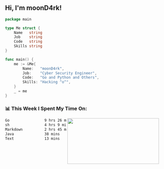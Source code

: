 <h2> Hi, I'm moonD4rk!</h2>

```go
package main

type Me struct {
	Name   string
	Job    string
	Code   string
	Skills string
}

func main() {
	me := &Me{
		Name:   "moonD4rk",
		Job:    "Cyber Security Engineer",
		Code:   "Go and Python and Others",
		Skills: "Hacking ^o^",
	}
	_ = me
}
```

<h3>📊 This Week I Spent My Time On:</h3>
<img align='right' src="https://github-readme-stats.vercel.app/api?username=moond4rk&show_icons=true&theme=radical", width="300" height="150">

<!--START_SECTION:waka-->

```txt
Go                9 hrs 26 mins   █████████████▒░░░░░░░░░░░   53.67 %
sh                4 hrs 9 mins    ██████░░░░░░░░░░░░░░░░░░░   23.63 %
Markdown          2 hrs 45 mins   ████░░░░░░░░░░░░░░░░░░░░░   15.72 %
Java              38 mins         █░░░░░░░░░░░░░░░░░░░░░░░░   03.67 %
Text              13 mins         ▒░░░░░░░░░░░░░░░░░░░░░░░░   01.24 %
```

<!--END_SECTION:waka-->

